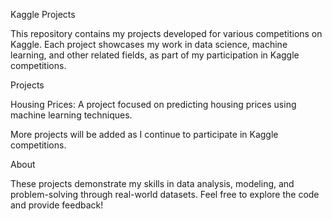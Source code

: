 Kaggle Projects

This repository contains my projects developed for various competitions on Kaggle. Each project showcases my work in data science, machine learning, and other related fields, as part of my participation in Kaggle competitions.

Projects





Housing Prices: A project focused on predicting housing prices using machine learning techniques.

More projects will be added as I continue to participate in Kaggle competitions.

About

These projects demonstrate my skills in data analysis, modeling, and problem-solving through real-world datasets. Feel free to explore the code and provide feedback!
